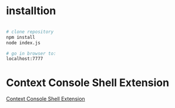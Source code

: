 

# installtion

```bash

# clone repository
npm install
node index.js

# go in browser to:
localhost:7777

```

# Context Console Shell Extension

[Context Console Shell Extension](http://code.kliu.org/cmdopen/)